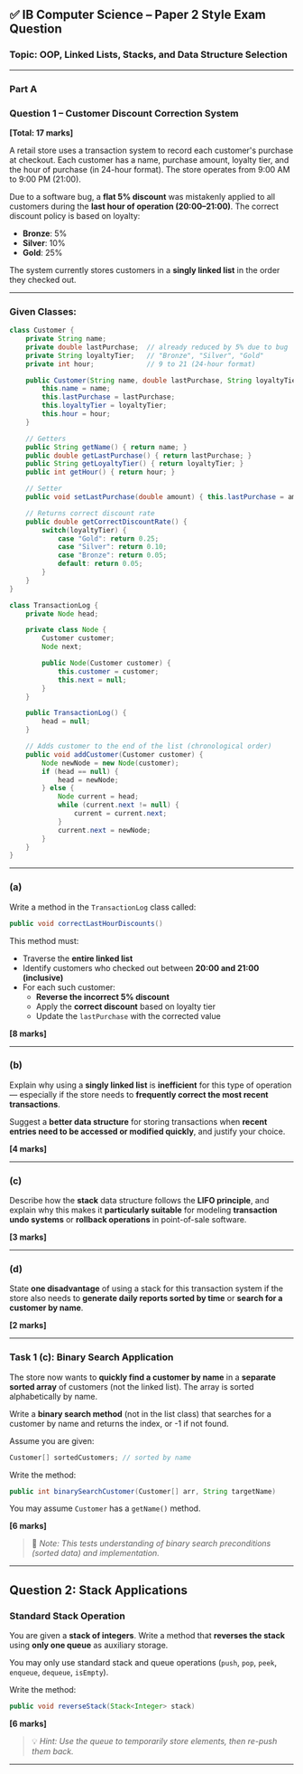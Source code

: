 
## ✅ **IB Computer Science – Paper 2 Style Exam Question**
### **Topic: OOP, Linked Lists, Stacks, and Data Structure Selection**

---
### Part A
### **Question 1 – Customer Discount Correction System**
**[Total: 17 marks]**

A retail store uses a transaction system to record each customer's purchase at checkout. Each customer has a name, purchase amount, loyalty tier, and the hour of purchase (in 24-hour format). The store operates from 9:00 AM to 9:00 PM (21:00).

Due to a software bug, a **flat 5% discount** was mistakenly applied to all customers during the **last hour of operation (20:00–21:00)**. The correct discount policy is based on loyalty:

- **Bronze**: 5%
- **Silver**: 10%
- **Gold**: 25%

The system currently stores customers in a **singly linked list** in the order they checked out.

---

### **Given Classes:**

```java
class Customer {
    private String name;
    private double lastPurchase;  // already reduced by 5% due to bug
    private String loyaltyTier;   // "Bronze", "Silver", "Gold"
    private int hour;             // 9 to 21 (24-hour format)

    public Customer(String name, double lastPurchase, String loyaltyTier, int hour) {
        this.name = name;
        this.lastPurchase = lastPurchase;
        this.loyaltyTier = loyaltyTier;
        this.hour = hour;
    }

    // Getters
    public String getName() { return name; }
    public double getLastPurchase() { return lastPurchase; }
    public String getLoyaltyTier() { return loyaltyTier; }
    public int getHour() { return hour; }

    // Setter
    public void setLastPurchase(double amount) { this.lastPurchase = amount; }

    // Returns correct discount rate
    public double getCorrectDiscountRate() {
        switch(loyaltyTier) {
            case "Gold": return 0.25;
            case "Silver": return 0.10;
            case "Bronze": return 0.05;
            default: return 0.05;
        }
    }
}
```

```java
class TransactionLog {
    private Node head;

    private class Node {
        Customer customer;
        Node next;

        public Node(Customer customer) {
            this.customer = customer;
            this.next = null;
        }
    }

    public TransactionLog() {
        head = null;
    }

    // Adds customer to the end of the list (chronological order)
    public void addCustomer(Customer customer) {
        Node newNode = new Node(customer);
        if (head == null) {
            head = newNode;
        } else {
            Node current = head;
            while (current.next != null) {
                current = current.next;
            }
            current.next = newNode;
        }
    }
}
```

---

### **(a)**
Write a method in the `TransactionLog` class called:
```java
public void correctLastHourDiscounts()
```
This method must:
- Traverse the **entire linked list**
- Identify customers who checked out between **20:00 and 21:00 (inclusive)**
- For each such customer:
    - **Reverse the incorrect 5% discount**
    - Apply the **correct discount** based on loyalty tier
    - Update the `lastPurchase` with the corrected value


**[8 marks]**

---

### **(b)**
Explain why using a **singly linked list** is **inefficient** for this type of operation — especially if the store needs to **frequently correct the most recent transactions**.

Suggest a **better data structure** for storing transactions when **recent entries need to be accessed or modified quickly**, and justify your choice.

**[4 marks]**

---

### **(c)**
Describe how the **stack** data structure follows the **LIFO principle**, and explain why this makes it **particularly suitable** for modeling **transaction undo systems** or **rollback operations** in point-of-sale software.

**[3 marks]**

---

### **(d)**
State **one disadvantage** of using a stack for this transaction system if the store also needs to **generate daily reports sorted by time** or **search for a customer by name**.

**[2 marks]**

---



### **Task 1 (c): Binary Search Application**

The store now wants to **quickly find a customer by name** in a **separate sorted array** of customers (not the linked list). The array is sorted alphabetically by name.

Write a **binary search method** (not in the list class) that searches for a customer by name and returns the index, or -1 if not found.

Assume you are given:
```java
Customer[] sortedCustomers; // sorted by name
```

Write the method:
```java
public int binarySearchCustomer(Customer[] arr, String targetName)
```

You may assume `Customer` has a `getName()` method.

**[6 marks]**

> 🔎 *Note: This tests understanding of binary search preconditions (sorted data) and implementation.*

---

## **Question 2: Stack Applications**

### **Standard Stack Operation**

You are given a **stack of integers**. Write a method that **reverses the stack** using **only one queue** as auxiliary storage.

You may only use standard stack and queue operations (`push`, `pop`, `peek`, `enqueue`, `dequeue`, `isEmpty`).

Write the method:
```java
public void reverseStack(Stack<Integer> stack)
```

**[6 marks]**

> 💡 *Hint: Use the queue to temporarily store elements, then re-push them back.*

---
